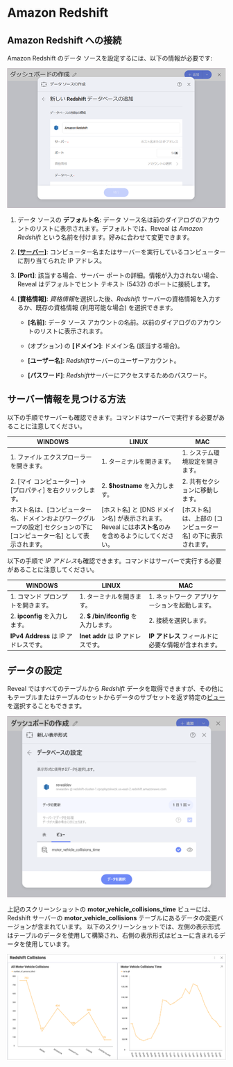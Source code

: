 # Amazon Redshift
## Amazon Redshift への接続
Amazon Redshift のデータ ソースを設定するには、以下の情報が必要です:

<img src="images/enter-amazon-redshift-server-details.png" alt="Configure Redshift Server details" class="responsive-img"/>

1.  データ ソースの **デフォルト名**: データ ソース名は前のダイアログのアカウントのリストに表示されます。デフォルトでは、Reveal は *Amazon Redshift* という名前を付けます。好みに合わせて変更できます。 

2.  **[[サーバー](#how-to-find-server)]**: コンピューター名またはサーバーを実行しているコンピューターに割り当てられた IP アドレス。

3.  **[Port]**: 該当する場合、サーバー ポートの詳細。情報が入力されない場合、Reveal はデフォルトでヒント テキスト (5432) のポートに接続します。

4.  **[資格情報]**: *資格情報*を選択した後、*Redshift* サーバーの資格情報を入力するか、既存の資格情報 (利用可能な場合) を選択できます。
    
    

      - **[名前]**: データ ソース アカウントの名前。以前のダイアログのアカウントのリストに表示されます。
        

      - (オプション) の **[ドメイン]**:  ドメイン名 (該当する場合)。

      - **[ユーザー名]**:  *Redshift*サーバーのユーザーアカウント。

      - **[パスワード]**:  *Redshift*サーバーにアクセスするためのパスワード。


<a name='how-to-find-server'></a>
## サーバー情報を見つける方法

以下の手順でサーバーも確認できます。コマンドはサーバーで実行する必要があることに注意してください。

| WINDOWS                                                                                                         | LINUX                                                                                                         | MAC                                                                  |
| --------------------------------------------------------------------------------------------------------------- | ------------------------------------------------------------------------------------------------------------- | -------------------------------------------------------------------- |
| 1\. ファイル エクスプローラーを開きます。                                                                                     | 1\. ターミナルを開きます。                                                                                          | 1\. システム環境設定を開きます。                                         |
| 2\. [マイ コンピューター] → [プロパティ] を右クリックします。                                                                   | 2\. **$hostname** を入力します。                                                                                     | 2\. 共有セクションに移動します。                                 |
| ホスト名は、[コンピューター名、ドメインおよびワークグループの設定] セクションの下に [コンピューター名] として表示されます。 | [ホスト名] と [DNS ドメイン名] が表示されます。Reveal には**ホスト名**のみを含めるようにしてください。| [ホスト名] は、上部の [コンピューター名] の下に表示されます。 |

以下の手順で *IP アドレス*も確認できます。コマンドはサーバーで実行する必要があることに注意してください。

| WINDOWS                              | LINUX                             | MAC                                                           |
| ------------------------------------ | --------------------------------- | ------------------------------------------------------------- |
| 1\. コマンド プロンプトを開きます。           | 1\. ターミナルを開きます。              | 1\. ネットワーク アプリケーションを起動します。                                  |
| 2\. **ipconfig** を入力します。             | 2\. **$ /bin/ifconfig** を入力します。   | 2\. 接続を選択します。                                   |
| **IPv4 Address** は IP アドレスです。 | **Inet addr** は IP アドレスです。 | **IP アドレス** フィールドに必要な情報が含まれます。 |

## データの設定

Reveal ではすべてのテーブルから *Redshift* データを取得できますが、その他にもテーブルまたはテーブルのセットからデータのサブセットを返す特定の[ビュー](https://docs.aws.amazon.com/redshift/latest/dg/r_CREATE_VIEW.html)を選択することもできます。

<img src="images/amazon-redshift-views.png" alt="Redshift views dialog" class="responsive-img"/>

上記のスクリーンショットの **motor_vehicle_collisions_time** ビューには、Redshift サーバーの **motor_vehicle_collisions** テーブルにあるデータの変更バージョンが含まれています。 
以下のスクリーンショットでは、左側の表示形式はテーブルのデータを使用して構築され、右側の表示形式はビューに含まれるデータを使用しています。 

<img src="images/collisions-time-redshift-view-sample.png" alt="Sample dashboard using Redshift tables and view data" class="responsive-img"/>

